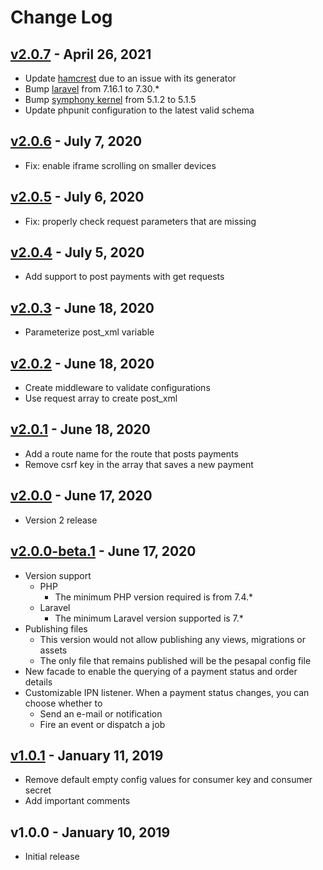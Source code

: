 # Change Log

## [v2.0.7](https://github.com/bryceandy/laravel_pesapal/compare/v2.0.6...v2.0.7) - April 26, 2021
  * Update [hamcrest](https://github.com/hamcrest/hamcrest-php) due to an issue with its generator
  * Bump [laravel](https://github.com/laravel/framework) from 7.16.1 to 7.30.*
  * Bump [symphony kernel](https://github.com/symphony/http-kernel) from 5.1.2 to 5.1.5
  * Update phpunit configuration to the latest valid schema

## [v2.0.6](https://github.com/bryceandy/laravel_pesapal/compare/v2.0.5...v2.0.6) - July 7, 2020  
  * Fix: enable iframe scrolling on smaller devices

## [v2.0.5](https://github.com/bryceandy/laravel_pesapal/compare/v2.0.4...v2.0.5) - July 6, 2020  
  * Fix: properly check request parameters that are missing 

## [v2.0.4](https://github.com/bryceandy/laravel_pesapal/compare/v2.0.3...v2.0.4) - July 5, 2020  
  * Add support to post payments with get requests  

## [v2.0.3](https://github.com/bryceandy/laravel_pesapal/compare/v2.0.2...v2.0.3) - June 18, 2020  
  * Parameterize post_xml variable 

## [v2.0.2](https://github.com/bryceandy/laravel_pesapal/compare/v2.0.1...v2.0.2) - June 18, 2020  
  * Create middleware to validate configurations 
  * Use request array to create post_xml  

## [v2.0.1](https://github.com/bryceandy/laravel_pesapal/compare/v2.0.0...v2.0.1) - June 18, 2020  
  * Add a route name for the route that posts payments
  * Remove csrf key in the array that saves a new payment  

## [v2.0.0](https://github.com/bryceandy/laravel_pesapal/compare/v2.0.0-beta.1...v2.0.0) - June 17, 2020  
  * Version 2 release  

## [v2.0.0-beta.1](https://github.com/bryceandy/laravel_pesapal/compare/v1.0.1...v2.0.0-beta.1) - June 17, 2020
  * Version support
    * PHP
      * The minimum PHP version required is from 7.4.*
    * Laravel
      * The minimum Laravel version supported is 7.*
  * Publishing files
    * This version would not allow publishing any views, migrations or assets
    * The only file that remains published will be the pesapal config file
  * New facade to enable the querying of a payment status and order details
  * Customizable IPN listener. When a payment status changes, you can choose whether to 
    * Send an e-mail or notification
    * Fire an event or dispatch a job

## [v1.0.1](https://github.com/bryceandy/laravel_pesapal/compare/v1.0.0...v1.0.1) - January 11, 2019
  * Remove default empty config values for consumer key and consumer secret
  * Add important comments

## v1.0.0 - January 10, 2019
  * Initial release